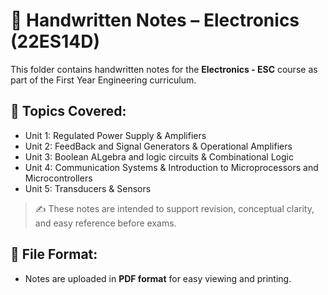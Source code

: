 
# 📓 Handwritten Notes – Electronics (22ES14D)

This folder contains  handwritten notes for the **Electronics - ESC** course as part of the First Year Engineering curriculum.

## 🧠 Topics Covered:
- Unit 1: Regulated Power Supply & Amplifiers
- Unit 2: FeedBack and Signal Generators & Operational Amplifiers
- Unit 3: Boolean ALgebra and logic circuits & Combinational Logic
- Unit 4: Communication Systems & Introduction to Microprocessors and Microcontrollers
- Unit 5: Transducers & Sensors

> ✍️ These notes are intended to support revision, conceptual clarity, and easy reference before exams.

## 📁 File Format:
- Notes are uploaded in **PDF format** for easy viewing and printing.


